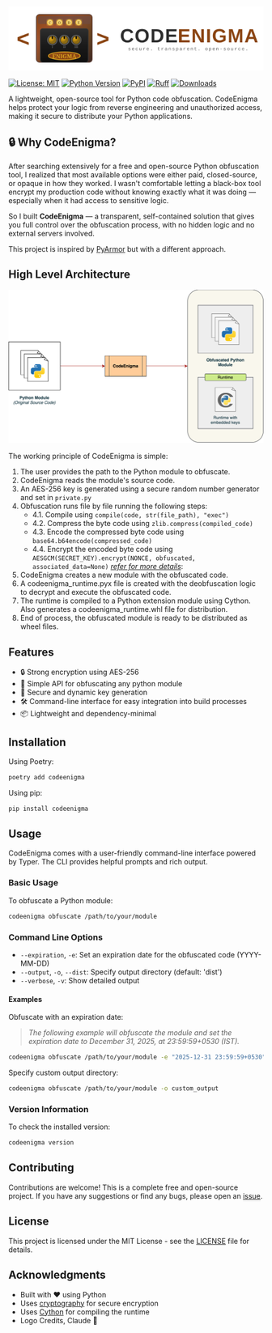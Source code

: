 ![Image](https://raw.githubusercontent.com/KrishnanSG/codeenigma/main/static/logo.svg)

[![License: MIT](https://img.shields.io/badge/License-MIT-yellow.svg)](https://opensource.org/licenses/MIT)
[![Python Version](https://img.shields.io/badge/python-3.12+-blue.svg)](https://www.python.org/downloads/)
[![PyPI](https://img.shields.io/pypi/v/codeenigma)](https://pypi.org/project/codeenigma/)
[![Ruff](https://img.shields.io/endpoint?url=https://raw.githubusercontent.com/charliermarsh/ruff/main/assets/badge/v2.json)](https://github.com/astral-sh/ruff)
[![Downloads](https://static.pepy.tech/badge/codeenigma)](https://pepy.tech/project/codeenigma)


A lightweight, open-source tool for Python code obfuscation. CodeEnigma helps protect your logic from reverse engineering and unauthorized access, making it secure to distribute your Python applications.

## 🔒 Why CodeEnigma?
After searching extensively for a free and open-source Python obfuscation tool, I realized that most available options were either paid, closed-source, or opaque in how they worked. I wasn't comfortable letting a black-box tool encrypt my production code without knowing exactly what it was doing — especially when it had access to sensitive logic.

So I built **CodeEnigma** — a transparent, self-contained solution that gives you full control over the obfuscation process, with no hidden logic and no external servers involved. 

This project is inspired by [PyArmor](https://pyarmor.dashingsoft.com/) but with a different approach.

## High Level Architecture

![Image](https://raw.githubusercontent.com/KrishnanSG/codeenigma/main/static/CodeEnigma.HLD.svg)

The working principle of CodeEnigma is simple:
1. The user provides the path to the Python module to obfuscate.
2. CodeEnigma reads the module's source code.
3. An AES-256 key is generated using a secure random number generator and set in `private.py`
4. Obfuscation runs file by file running the following steps:
   * 4.1. Compile using `compile(code, str(file_path), "exec")` 
   * 4.2. Compress the byte code using `zlib.compress(compiled_code)`
   * 4.3. Encode the compressed byte code using `base64.b64encode(compressed_code)`
   * 4.4. Encrypt the encoded byte code using `AESGCM(SECRET_KEY).encrypt(NONCE, obfuscated, associated_data=None)`
   _[refer for more details](codeenigma/core.py)_:
5. CodeEnigma creates a new module with the obfuscated code.
6. A codeenigma_runtime.pyx file is created with the deobfuscation logic to decrypt and execute the obfuscated code.
7. The runtime is compiled to a Python extension module using Cython. Also generates a codeenigma_runtime.whl file for distribution.
8. End of process, the obfuscated module is ready to be distributed as wheel files.

## Features

- 🔒 Strong encryption using AES-256
- 🔄 Simple API for obfuscating any python module
- 🔑 Secure and dynamic key generation
- 🛠️ Command-line interface for easy integration into build processes
- 📦 Lightweight and dependency-minimal

## Installation

Using Poetry:

```bash
poetry add codeenigma
```

Using pip:

```bash
pip install codeenigma
```

## Usage

CodeEnigma comes with a user-friendly command-line interface powered by Typer. The CLI provides helpful prompts and rich output.

### Basic Usage

To obfuscate a Python module:

```bash
codeenigma obfuscate /path/to/your/module
```

### Command Line Options

- `--expiration`, `-e`: Set an expiration date for the obfuscated code (YYYY-MM-DD)
- `--output`, `-o`, `--dist`: Specify output directory (default: 'dist')
- `--verbose`, `-v`: Show detailed output

#### Examples

Obfuscate with an expiration date:

> _The following example will obfuscate the module and set the expiration date to December 31, 2025, at 23:59:59+0530 (IST)._
```bash
codeenigma obfuscate /path/to/your/module -e "2025-12-31 23:59:59+0530"
```

Specify custom output directory:
```bash
codeenigma obfuscate /path/to/your/module -o custom_output
```

### Version Information

To check the installed version:
```bash
codeenigma version
```

## Contributing

Contributions are welcome! This is a complete free and open-source project. If you have any suggestions or find any bugs, please open an [issue](https://github.com/KrishnanSG/CodeEnigma/issues/new).

## License

This project is licensed under the MIT License - see the [LICENSE](LICENSE) file for details.

## Acknowledgments

- Built with ❤️ using Python
- Uses [cryptography](https://cryptography.io/) for secure encryption
- Uses [Cython](https://cython.org/) for compiling the runtime
- Logo Credits, Claude 🫡
